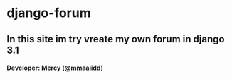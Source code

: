 # django-forum

## In this site im try vreate my own forum in django 3.1

#### Developer: Mercy (@mmaaiidd)
